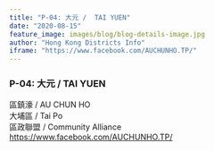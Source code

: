 ```yaml
---
title: "P-04: 大元 /  TAI YUEN"
date: "2020-08-15"
feature_image: images/blog/blog-details-image.jpg
author: "Hong Kong Districts Info"
iframe: "https://www.facebook.com/AUCHUNHO.TP/"
---
```


### P-04: 大元 /  TAI YUEN  
區鎮濠 /  AU CHUN HO  
大埔區 / Tai Po  
區政聯盟 /  Community Alliance  
https://www.facebook.com/AUCHUNHO.TP/
